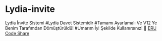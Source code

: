 # Lydia-invite
Lydia İnvite Sistemi
#Lydia Davet Sistemidir
#Tamamı Ayarlamalı Ve V12 Ye Benim Tarafımdan Dömüştürüldü!
#Umarım İyi Şekilde Kullanırsınız!
:link: [ERU Code Share](https://discord.gg/yZwCysdKE8)
